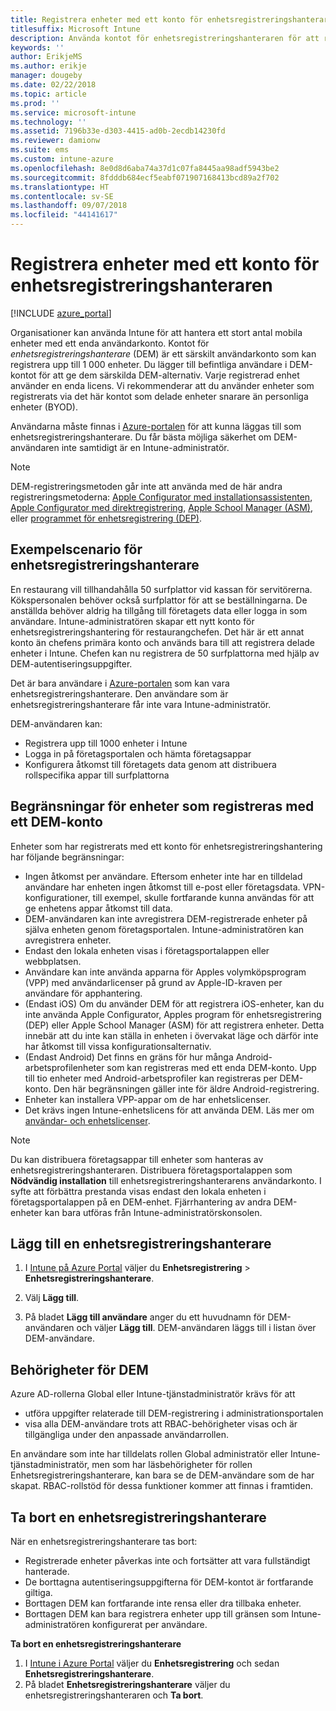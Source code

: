 ```yaml
---
title: Registrera enheter med ett konto för enhetsregistreringshanteraren
titlesuffix: Microsoft Intune
description: Använda kontot för enhetsregistreringshanteraren för att registrera flera enheter i Intune. "
keywords: ''
author: ErikjeMS
ms.author: erikje
manager: dougeby
ms.date: 02/22/2018
ms.topic: article
ms.prod: ''
ms.service: microsoft-intune
ms.technology: ''
ms.assetid: 7196b33e-d303-4415-ad0b-2ecdb14230fd
ms.reviewer: damionw
ms.suite: ems
ms.custom: intune-azure
ms.openlocfilehash: 8e0d8d6aba74a37d1c07fa8445aa98adf5943be2
ms.sourcegitcommit: 8fdddb684ecf5eabf071907168413bcd89a2f702
ms.translationtype: HT
ms.contentlocale: sv-SE
ms.lasthandoff: 09/07/2018
ms.locfileid: "44141617"
---
```

# <a name="enroll-devices-by-using-a-device-enrollment-manager-account"></a>Registrera enheter med ett konto för enhetsregistreringshanteraren

[!INCLUDE [azure_portal](./includes/azure_portal.md)]

Organisationer kan använda Intune för att hantera ett stort antal mobila enheter med ett enda användarkonto. Kontot för *enhetsregistreringshanterare* (DEM) är ett särskilt användarkonto som kan registrera upp till 1 000 enheter. Du lägger till befintliga användare i DEM-kontot för att ge dem särskilda DEM-alternativ. Varje registrerad enhet använder en enda licens. Vi rekommenderar att du använder enheter som registrerats via det här kontot som delade enheter snarare än personliga enheter (BYOD).  

Användarna måste finnas i [Azure-portalen](https://portal.azure.com) för att kunna läggas till som enhetsregistreringshanterare. Du får bästa möjliga säkerhet om DEM-användaren inte samtidigt är en Intune-administratör.

>[!NOTE]
>DEM-registreringsmetoden går inte att använda med de här andra registreringsmetoderna: [Apple Configurator med installationsassistenten](apple-configurator-setup-assistant-enroll-ios.md), [Apple Configurator med direktregistrering](apple-configurator-direct-enroll-ios.md), [Apple School Manager (ASM)](apple-school-manager-set-up-ios.md), eller [programmet för enhetsregistrering (DEP)](device-enrollment-program-enroll-ios.md).

## <a name="example-of-a-device-enrollment-manager-scenario"></a>Exempelscenario för enhetsregistreringshanterare

En restaurang vill tillhandahålla 50 surfplattor vid kassan för servitörerna. Kökspersonalen behöver också surfplattor för att se beställningarna. De anställda behöver aldrig ha tillgång till företagets data eller logga in som användare. Intune-administratören skapar ett nytt konto för enhetsregistreringshantering för restaurangchefen.  Det här är ett annat konto än chefens primära konto och används bara till att registrera delade enheter i Intune. Chefen kan nu registrera de 50 surfplattorna med hjälp av DEM-autentiseringsuppgifter.

Det är bara användare i [Azure-portalen](https://portal.azure.com) som kan vara enhetsregistreringshanterare. Den användare som är enhetsregistreringshanterare får inte vara Intune-administratör.

DEM-användaren kan:

-   Registrera upp till 1000 enheter i Intune
-   Logga in på företagsportalen och hämta företagsappar
-   Konfigurera åtkomst till företagets data genom att distribuera rollspecifika appar till surfplattorna

## <a name="limitations-of-devices-that-are-enrolled-with-a-dem-account"></a>Begränsningar för enheter som registreras med ett DEM-konto

Enheter som har registrerats med ett konto för enhetsregistreringshantering har följande begränsningar:

  - Ingen åtkomst per användare. Eftersom enheter inte har en tilldelad användare har enheten ingen åtkomst till e-post eller företagsdata. VPN-konfigurationer, till exempel, skulle fortfarande kunna användas för att ge enhetens appar åtkomst till data.
  - DEM-användaren kan inte avregistrera DEM-registrerade enheter på själva enheten genom företagsportalen. Intune-administratören kan avregistrera enheter.
  - Endast den lokala enheten visas i företagsportalappen eller webbplatsen.
  - Användare kan inte använda apparna för Apples volymköpsprogram (VPP) med användarlicenser på grund av Apple-ID-kraven per användare för apphantering.
  - (Endast iOS) Om du använder DEM för att registrera iOS-enheter, kan du inte använda Apple Configurator, Apples program för enhetsregistrering (DEP) eller Apple School Manager (ASM) för att registrera enheter. Detta innebär att du inte kan ställa in enheten i övervakat läge och därför inte har åtkomst till vissa konfigurationsalternativ.
  - (Endast Android) Det finns en gräns för hur många Android-arbetsprofilenheter som kan registreras med ett enda DEM-konto. Upp till tio enheter med Android-arbetsprofiler kan registreras per DEM-konto. Den här begränsningen gäller inte för äldre Android-registrering.
  - Enheter kan installera VPP-appar om de har enhetslicenser.
  - Det krävs ingen Intune-enhetslicens för att använda DEM. Läs mer om [användar- och enhetslicenser](licenses-assign.md#how-user-and-device-licenses-affect-access-to-services).


> [!NOTE]
> Du kan distribuera företagsappar till enheter som hanteras av enhetsregistreringshanteraren. Distribuera företagsportalappen som **Nödvändig installation** till enhetsregistreringshanterarens användarkonto.
> I syfte att förbättra prestanda visas endast den lokala enheten i företagsportalappen på en DEM-enhet. Fjärrhantering av andra DEM-enheter kan bara utföras från Intune-administratörskonsolen.


## <a name="add-a-device-enrollment-manager"></a>Lägg till en enhetsregistreringshanterare

1.  I [Intune på Azure Portal](https://aka.ms/intuneportal) väljer du **Enhetsregistrering** > **Enhetsregistreringshanterare**.

2.  Välj **Lägg till**.

3.  På bladet **Lägg till användare** anger du ett huvudnamn för DEM-användaren och väljer **Lägg till**. DEM-användaren läggs till i listan över DEM-användare.

## <a name="permissions-for-dem"></a>Behörigheter för DEM

Azure AD-rollerna Global eller Intune-tjänstadministratör krävs för att
- utföra uppgifter relaterade till DEM-registrering i administrationsportalen
- visa alla DEM-användare trots att RBAC-behörigheter visas och är tillgängliga under den anpassade användarrollen.

En användare som inte har tilldelats rollen Global administratör eller Intune-tjänstadministratör, men som har läsbehörigheter för rollen Enhetsregistreringshanterare, kan bara se de DEM-användare som de har skapat. RBAC-rollstöd för dessa funktioner kommer att finnas i framtiden.


## <a name="remove-a-device-enrollment-manager"></a>Ta bort en enhetsregistreringshanterare

När en enhetsregistreringshanterare tas bort:

-   Registrerade enheter påverkas inte och fortsätter att vara fullständigt hanterade.
-   De borttagna autentiseringsuppgifterna för DEM-kontot är fortfarande giltiga.
-   Borttagen DEM kan fortfarande inte rensa eller dra tillbaka enheter.
-   Borttagen DEM kan bara registrera enheter upp till gränsen som Intune-administratören konfigurerat per användare.

**Ta bort en enhetsregistreringshanterare**

1. I [Intune i Azure Portal](https://aka.ms/intuneportal) väljer du **Enhetsregistrering** och sedan **Enhetsregistreringshanterare**.
2. På bladet **Enhetsregistreringshanterare** väljer du enhetsregistreringshanteraren och **Ta bort**.

